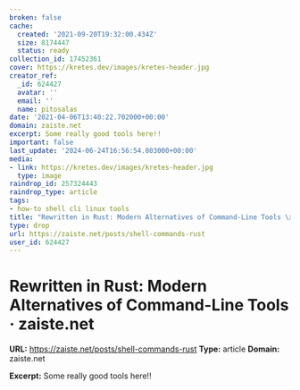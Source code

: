 ```yaml
---
broken: false
cache:
  created: '2021-09-20T19:32:00.434Z'
  size: 8174447
  status: ready
collection_id: 17452361
cover: https://kretes.dev/images/kretes-header.jpg
creator_ref:
  _id: 624427
  avatar: ''
  email: ''
  name: pitosalas
date: '2021-04-06T13:40:22.702000+00:00'
domain: zaiste.net
excerpt: Some really good tools here!!
important: false
last_update: '2024-06-24T16:56:54.803000+00:00'
media:
- link: https://kretes.dev/images/kretes-header.jpg
  type: image
raindrop_id: 257324443
raindrop_type: article
tags:
- how-to shell cli linux tools
title: "Rewritten in Rust: Modern Alternatives of Command-Line Tools \xB7 zaiste.net"
type: drop
url: https://zaiste.net/posts/shell-commands-rust
user_id: 624427
---
```


# Rewritten in Rust: Modern Alternatives of Command-Line Tools · zaiste.net

**URL:** https://zaiste.net/posts/shell-commands-rust
**Type:** article
**Domain:** zaiste.net

**Excerpt:** Some really good tools here!!
